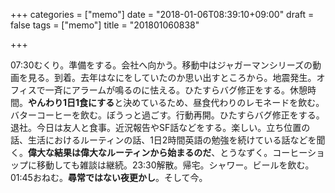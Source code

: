 +++
categories = ["memo"]
date = "2018-01-06T08:39:10+09:00"
draft = false
tags = ["memo"]
title = "201801060838"

+++

07:30むくり。準備をする。会社へ向かう。移動中はジャガーマンシリーズの動画を見る。到着。去年はなにをしていたのか思い出すところから。地震発生。オフィスで一斉にアラームが鳴るのに怯える。ひたすらバグ修正をする。休憩時間。**やんわり1日1食にする**と決めているため、昼食代わりのレモネードを飲む。バターコーヒーを飲む。ぼうっと過ごす。行動再開。ひたすらバグ修正をする。退社。今日は友人と食事。近況報告やSF話などをする。楽しい。立ち位置の話、生活におけるルーティンの話、1日2時間英語の勉強を続けている話などを聞く。**偉大な結果は偉大なルーティンから始まるのだ**、とうなずく。コーヒーショップに移動しても雑談は継続。23:30解散。帰宅。シャワー。ビールを飲む。01:45おねむ。**尋常ではない夜更かし**。そして今。
